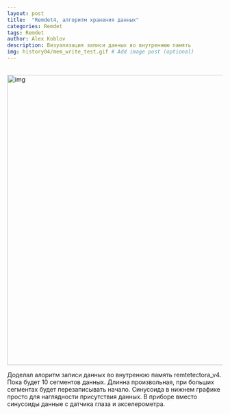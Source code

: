 ```yaml
---
layout: post
title:  "Remdet4, алгоритм хранения данных"
categories: Remdet
tags: Remdet
author: Alex Koblov
description: Визуализация записи данных во внутреннюю память
img: history04/mem_write_test.gif # Add image post (optional)
---
```

<p><br><a href="{{ site.baseurl }}/assets/images/history04/mem_write_test.gif" class="highslide" onclick="return hs.expand(this)">
  <img src="{{ site.baseurl }}/assets/images/history04/mem_write_test.gif" alt="img" width="677" /></a></p>
<p>Доделал алоритм записи данных во внутренюю память remtetectora_v4. Пока будет 10 сегментов данных. Длинна произвольная, при больших сегментах будет перезаписывать начало. Синусоида в нижнем графике просто для наглядности присутствия данных. В приборе вместо синусоиды данные с датчика глаза и акселерометра.</p>